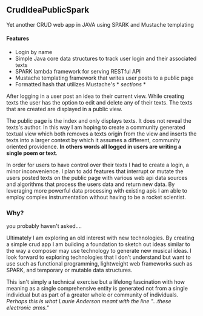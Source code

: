 ## CrudIdeaPublicSpark
Yet another CRUD web app in JAVA using SPARK and Mustache templating 
#### Features
- Login by name
- Simple Java core data structures to track user login and their associated texts
- SPARK lambda framework for serving RESTful API
- Mustache templating framework that writes user posts to a public page
- Formatted hash that utilizes Mustache's * *sections* * 

After logging in a user post an idea to their current view. While creating texts the user has the option to edit and delete any of their texts. The texts that are created are displayed in a public view.

The public page is the index and only displays texts. It does not reveal the texts's author. In this way I am hoping to create a community generated textual view which both removes a texts origin from the view and inserts the texts into a larger context by which it assumes a different, community oriented providence. __In others words all logged in users are writing a single poem or text__.

In order for users to have control over their texts I had to create a login, a minor inconvenience. I plan to add features that interrupt or mutate the users posted texts on the public page with various web api data sources and algorithms that process the users data and return new data. By leveraging more powerful data processing with existing apis I am able to employ complex instrumentation without having to be a rocket scientist.

### Why? 

you probably haven't asked....

Ultimately I am exploring an old interest with new technologies. By creating a simple crud app I am building a foundation to sketch out ideas similar to the way a composer may use technology to generate new musical ideas. I look forward to exploring technologies that I don't understand but want to use such as functional programming, lightweight web frameworks such as SPARK, and temporary or mutable data structures. 

This isn't simply a technical exercise but a lifelong fascination with how meaning as a single comprehensive entity is generated not from a single individual but as part of a greater whole or community of individuals. _Perhaps this is what Laurie Anderson meant with the line "...these electronic arms."_